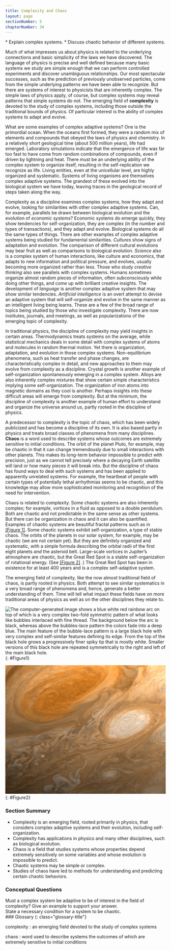 ```yaml
---
title: Complexity and Chaos
layout: page
sectionNumber: 5
chapterNumber: 34
---
```


<div class="abstract" markdown="1">
* Explain complex systems.
* Discuss chaotic behavior of different systems.
</div>

Much of what impresses us about physics is related to the underlying connections
and basic simplicity of the laws we have discovered. The language of physics is
precise and well defined because many basic systems we study are simple enough
that we can perform controlled experiments and discover unambiguous
relationships. Our most spectacular successes, such as the prediction of
previously unobserved particles, come from the simple underlying patterns we
have been able to recognize. But there are systems of interest to physicists
that are inherently complex. The simple laws of physics apply, of course, but
complex systems may reveal patterns that simple systems do not. The emerging
field of **complexity** is devoted to the study of complex systems, including
those outside the traditional bounds of physics. Of particular interest is the
ability of complex systems to adapt and evolve.

What are some examples of complex adaptive systems? One is the primordial ocean.
When the oceans first formed, they were a random mix of elements and compounds
that obeyed the laws of physics and chemistry. In a relatively short geological
time (about 500 million years), life had emerged. Laboratory simulations
indicate that the emergence of life was far too fast to have come from random
combinations of compounds, even if driven by lightning and heat. There must be
an underlying ability of the complex system to organize itself, resulting in the
self-replication we recognize as life. Living entities, even at the unicellular
level, are highly organized and systematic. Systems of living organisms are
themselves complex adaptive systems. The grandest of these evolved into the
biological system we have today, leaving traces in the geological record of
steps taken along the way.

Complexity as a discipline examines complex systems, how they adapt and evolve,
looking for similarities with other complex adaptive systems. Can, for example,
parallels be drawn between biological evolution and the evolution of *economic
systems*? Economic systems do emerge quickly, they show tendencies for
self-organization, they are complex (in the number and types of transactions),
and they adapt and evolve. Biological systems do all the same types of things.
There are other examples of complex adaptive systems being studied for
fundamental similarities. *Cultures* show signs of adaptation and evolution. The
comparison of different cultural evolutions may bear fruit as well as
comparisons to biological evolution. *Science* also is a complex system of human
interactions, like culture and economics, that adapts to new information and
political pressure, and evolves, usually becoming more organized rather than
less. Those who study *creative thinking* also see parallels with complex
systems. Humans sometimes organize almost random pieces of information, often
subconsciously while doing other things, and come up with brilliant creative
insights. The development of *language* is another complex adaptive system that
may show similar tendencies. *Artificial intelligence* is an overt attempt to
devise an adaptive system that will self-organize and evolve in the same manner
as an intelligent living being learns. These are a few of the broad range of
topics being studied by those who investigate complexity. There are now
institutes, journals, and meetings, as well as popularizations of the emerging
topic of complexity.

In traditional physics, the discipline of complexity may yield insights in
certain areas. Thermodynamics treats systems on the average, while statistical
mechanics deals in some detail with complex systems of atoms and molecules in
random thermal motion. Yet there is organization, adaptation, and evolution in
those complex systems. Non-equilibrium phenomena, such as heat transfer and
phase changes, are characteristically complex in detail, and new approaches to
them may evolve from complexity as a discipline. Crystal growth is another
example of self-organization spontaneously emerging in a complex system. Alloys
are also inherently complex mixtures that show certain simple characteristics
implying some self-organization. The organization of iron atoms into magnetic
domains as they cool is another. Perhaps insights into these difficult areas
will emerge from complexity. But at the minimum, the discipline of complexity is
another example of human effort to understand and organize the universe around
us, partly rooted in the discipline of physics.

A predecessor to complexity is the topic of chaos, which has been widely
publicized and has become a discipline of its own. It is also based partly in
physics and treats broad classes of phenomena from many disciplines. **Chaos**
is a word used to describe systems whose outcomes are extremely sensitive to
initial conditions. The orbit of the planet Pluto, for example, may be chaotic
in that it can change tremendously due to small interactions with other planets.
This makes its long-term behavior impossible to predict with precision, just as
we cannot tell precisely where a decaying Earth satellite will land or how many
pieces it will break into. But the discipline of chaos has found ways to deal
with such systems and has been applied to apparently unrelated systems. For
example, the heartbeat of people with certain types of potentially lethal
arrhythmias seems to be chaotic, and this knowledge may allow more sophisticated
monitoring and recognition of the need for intervention.

Chaos is related to complexity. Some chaotic systems are also inherently
complex; for example, vortices in a fluid as opposed to a double pendulum. Both
are chaotic and not predictable in the same sense as other systems. But there
can be organization in chaos and it can also be quantified. Examples of chaotic
systems are beautiful fractal patterns such as in [[Figure 1]](#Figure1). Some
chaotic systems exhibit self-organization, a type of stable chaos. The orbits of
the planets in our solar system, for example, may be chaotic (we are not certain
yet). But they are definitely organized and systematic, with a simple formula
describing the orbital radii of the first eight planets *and* the asteroid belt.
Large-scale vortices in Jupiter’s atmosphere are chaotic, but the Great Red Spot
is a stable self-organization of rotational energy. (See [[Figure 2]](#Figure2)
.) The Great Red Spot has been in existence for at least 400 years and is a
complex self-adaptive system.

The emerging field of complexity, like the now almost traditional field of
chaos, is partly rooted in physics. Both attempt to see similar systematics in a
very broad range of phenomena and, hence, generate a better understanding of
them. Time will tell what impact these fields have on more traditional areas of
physics as well as on the other disciplines they relate to.

![The computer-generated image shows a blue white red rainbow arc on top of which is a very complex two-fold symmetric pattern of what looks like bubbles interlaced with fine thread. The background below the arc is black, whereas above the bubbles-lace pattern the colors fade into a deep blue. The main feature of the bubble-lace pattern is a large black hole with very complex and self-similar features defining its edge. From the top of the black hole grows a progressively finer spiky tip that is mostly white. Smaller versions of this black hole are repeated symmetrically to the right and left of the main black hole.](../resources/Figure_34_05_01.jpg "This image is related to the Mandelbrot set, a complex mathematical form that is chaotic. The patterns are infinitely fine as you look closer and closer, and they indicate order in the presence of chaos. (credit: Gilberto Santa Rosa)")
{: #Figure1}

![The picture shows what looks like a flowing orangish liquid into which some milk has been mixed. The main features are two eddies or vortices: a larger one that is a darker orange than the background and the other, smaller one, that is more milky than the background.](../resources/Figure_34_05_02.jpg "The Great Red Spot on Jupiter is an example of self-organization in a complex and chaotic system. Smaller vortices in Jupiter&#x2019;s atmosphere behave chaotically, but the triple-Earth-size spot is self-organized and stable for at least hundreds of years. (credit: NASA)")
{: #Figure2}

### Section Summary

* Complexity is an emerging field, rooted primarily in physics, that considers
  complex adaptive systems and their evolution, including self-organization.
* Complexity has applications in physics and many other disciplines, such as
  biological evolution.
* Chaos is a field that studies systems whose properties depend extremely
  sensitively on some variables and whose evolution is impossible to predict.
* Chaotic systems may be simple or complex.
* Studies of chaos have led to methods for understanding and predicting certain
  chaotic behaviors.

### Conceptual Questions

<div class="exercise" data-element-type="conceptual-questions">
<div class="problem" markdown="1">
Must a complex system be adaptive to be of interest in the field of complexity? Give an example to support your answer.

</div>
</div>

<div class="exercise" data-element-type="conceptual-questions">
<div class="problem" markdown="1">
State a necessary condition for a system to be chaotic.

</div>
</div>

<div class="glossary" markdown="1">
### Glossary
{: class="glossary-title"}

complexity
: an emerging field devoted to the study of complex systems

chaos
: word used to describe systems the outcomes of which are extremely sensitive to
initial conditions

</div>
